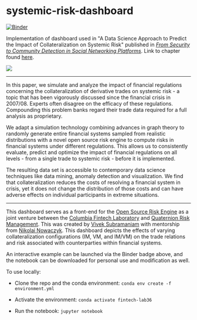 # systemic-risk-dashboard

[![Binder](https://mybinder.org/badge.svg)](https://mybinder.org/v2/gh/vsub21/systemic-risk-dashboard/master?filepath=systemic-risk-dashboard.ipynb)

Implementation of dashboard used in "A Data Science Approach to Predict the Impact of Collateralization on Systemic Risk" published in [*From Security to Community Detection in Social Networking Platforms*](https://www.springer.com/gp/book/9783030112851). Link to chapter found [here](http://www.bookmetrix.com/detail/chapter/6b880ca4-a6e4-467e-a3f4-6aec662b7513).

![](https://i.imgur.com/Z1JUT5q.gif)

---

In this paper, we simulate and analyze the impact of financial regulations concerning the collateralization of derivative trades on systemic risk - a topic that has been vigorously discussed since the financial crisis in 2007/08. Experts often disagree on the efficacy
of these regulations. Compounding this problem banks regard their trade data required for a full analysis as proprietary. 

We adapt a simulation technology combining advances in graph theory to randomly generate entire financial systems sampled from realistic distributions with a novel open source risk engine to compute risks in financial systems under different regulations. This allows us to consistently evaluate, predict and optimize the impact of financial regulations on all levels - from a single trade to systemic risk - before it is implemented.

The resulting data set is accessible to contemporary data science techniques like data mining, anomaly detection and visualization. We find that collateralization reduces the costs of resolving a financial system in crisis, yet it does not change the distribution of those costs and can have adverse effects on individual participants in extreme situations.
 
---

This dashboard serves as a front-end for the [Open Source Risk Engine](http://www.opensourcerisk.org/) as a joint venture between the [Columbia Fintech Laboratory](http://fintech.datascience.columbia.edu/) and [Quaternion Risk Management](https://www.quaternion.com/). This was created by [Vivek Subramaniam](https://github.com/vsub21) with mentorship from [Nikolai Nowaczyk](https://github.com/niknow). This dashboard depicts the effects of varying collateralization configurations (IM, VM, and IM/VM) on the trade relations and risk associated with counterparties within financial systems.

An interactive example can be launched via the Binder badge above, and the notebook can be downloaded for personal use and modification as well. 

To use locally:

* Clone the repo and the conda environment: ```conda env create -f environment.yml```

* Activate the environment: ```conda activate fintech-lab36```

* Run the notebook: ```jupyter notebook```
